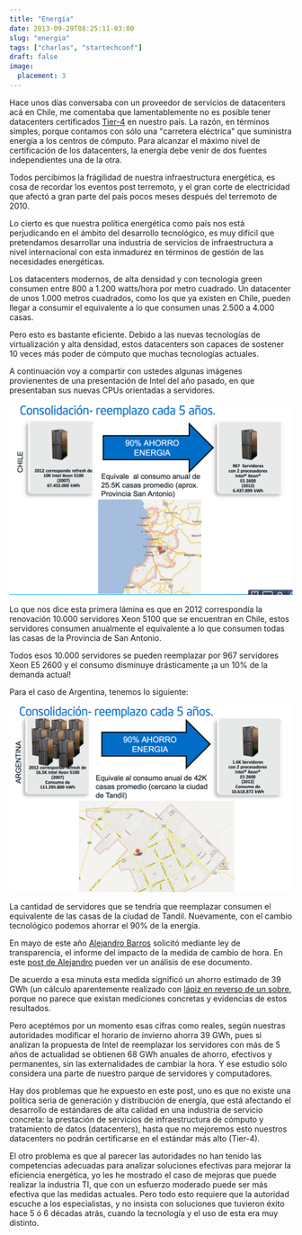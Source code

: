 ```yaml
---
title: "Energía"
date: 2013-09-29T08:25:11-03:00
slug: "energia"
tags: ["charlas", "startechconf"]
draft: false
image:
  placement: 3
---
```

Hace unos días conversaba con un proveedor de servicios de datacenters
acá en Chile, me comentaba que lamentablemente no es posible tener
datacenters certificados
[Tier-4](http://en.wikipedia.org/wiki/Data_center#Data_center_tiers) en
nuestro país. La razón, en términos simples, porque contamos con sólo
una "carretera eléctrica" que suministra energía a los centros de
cómputo. Para alcanzar el máximo nivel de certificación de los
datacenters, la energía debe venir de dos fuentes independientes una de
la otra.

Todos percibimos la frágilidad de nuestra infraestructura energética, es
cosa de recordar los eventos post terremoto, y el gran corte de
electricidad que afectó a gran parte del país pocos meses después del
terremoto de 2010.

Lo cierto es que nuestra política energética como país nos está
perjudicando en el ámbito del desarrollo tecnológico, es muy difícil que
pretendamos desarrollar una industria de servicios de infraestructura a
nivel internacional con esta inmadurez en términos de gestión de las
necesidades energéticas.

Los datacenters modernos, de alta densidad y con tecnología green
consumen entre 800 a 1.200 watts/hora por metro cuadrado. Un datacenter
de unos 1.000 metros cuadrados, como los que ya existen en Chile, pueden
llegar a consumir el equivalente a lo que consumen unas 2.500 a 4.000
casas.

Pero esto es bastante eficiente. Debido a las nuevas tecnologías de
virtualización y alta densidad, estos datacenters son capaces de
sostener 10 veces más poder de cómputo que muchas tecnologías actuales.

A continuación voy a compartir con ustedes algunas imágenes provienentes
de una presentación de Intel del año pasado, en que presentaban sus
nuevas CPUs orientadas a servidores.

![](consolidaservidores1.png)

Lo que nos dice esta primera lámina es que en 2012 correspondía la
renovación 10.000 servidores Xeon 5100 que se encuentran en Chile, estos
servidores consumen anualmente el equivalente a lo que consumen todas
las casas de la Provincia de San Antonio.

Todos esos 10.000 servidores se pueden reemplazar por 967 servidores
Xeon E5 2600 y el consumo disminuye drásticamente ¡a un 10% de la
demanda actual!

Para el caso de Argentina, tenemos lo siguiente:

![](consolidaservidores2.png)

La cantidad de servidores que se tendría que reemplazar consumen el
equivalente de las casas de la ciudad de Tandil. Nuevamente, con el
cambio tecnológico podemos ahorrar el 90% de la energía.

En mayo de este año [Alejandro Barros](http://www.alejandrobarros.com/)
solicitó mediante ley de transparencia, el informe del impacto de la
medida de cambio de hora. En este [post de
Alejandro](http://www.alejandrobarros.com/cambio-de-hora-efectivamente-la-evaluacion-fue-light)
pueden ver un análisis de ese documento.

De acuerdo a esa minuta esta medida significó un ahorro estimado de 39
GWh (un cálculo aparentemente realizado con 
[lápiz en reverso de un sobre](https://en.wikipedia.org/wiki/Back-of-the-envelope_calculation),
porque no parece que existan mediciones concretas y evidencias de estos
resultados.

Pero aceptémos por un momento esas cifras como reales, según nuestras
autoridades modificar el horario de invierno ahorra 39 GWh, pues si
analizan la propuesta de Intel de reemplazar los servidores con más de 5
años de actualidad se obtienen 68 GWh anuales de ahorro, efectivos y
permanentes, sin las externalidades de cambiar la hora. Y ese estudio
sólo considera una parte de nuestro parque de servidores y computadores.

Hay dos problemas que he expuesto en este post, uno es que no existe una
política seria de generación y distribución de energía, que está
afectando el desarrollo de estándares de alta calidad en una industria
de servicio concreta: la prestación de servicios de infraestructura de
cómputo y tratamiento de datos (datacenters), hasta que no mejoremos
esto nuestros datacenters no podrán certificarse en el estándar más alto
(Tier-4).

El otro problema es que al parecer las autoridades no han tenido las
competencias adecuadas para analizar soluciones efectivas para mejorar
la eficiencia energética, yo les he mostrado el caso de mejoras que
puede realizar la industria TI, que con un esfuerzo moderado puede ser
más efectiva que las medidas actuales. Pero todo esto requiere que la
autoridad escuche a los especialistas, y no insista con soluciones que
tuvieron éxito hace 5 ó 6 décadas atrás, cuando la tecnología y el uso
de esta era muy distinto.
